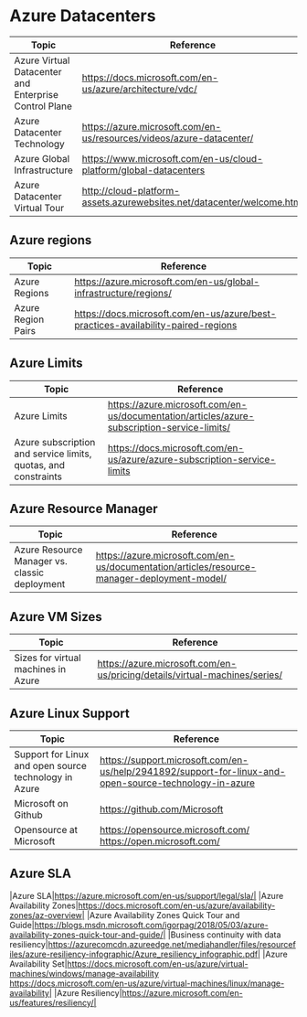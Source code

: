 # Azure Datacenters

| Topic | Reference |
| --- | --- |
|Azure Virtual Datacenter and Enterprise Control Plane|https://docs.microsoft.com/en-us/azure/architecture/vdc/ |
|Azure Datacenter Technology|  https://azure.microsoft.com/en-us/resources/videos/azure-datacenter/|
|Azure Global Infrastructure| https://www.microsoft.com/en-us/cloud-platform/global-datacenters|
|Azure Datacenter Virtual Tour| http://cloud-platform-assets.azurewebsites.net/datacenter/welcome.html|


## Azure regions

| Topic | Reference |
| --- | --- |
| Azure Regions | https://azure.microsoft.com/en-us/global-infrastructure/regions/|
| Azure Region Pairs| https://docs.microsoft.com/en-us/azure/best-practices-availability-paired-regions|

## Azure Limits

| Topic | Reference |
| --- | --- |
| Azure Limits| https://azure.microsoft.com/en-us/documentation/articles/azure-subscription-service-limits/ |
|Azure subscription and service limits, quotas, and constraints|https://docs.microsoft.com/en-us/azure/azure-subscription-service-limits|

## Azure Resource Manager

| Topic | Reference |
| --- | --- |
|Azure Resource Manager vs. classic deployment|https://azure.microsoft.com/en-us/documentation/articles/resource-manager-deployment-model/|

## Azure VM Sizes

| Topic | Reference |
| --- | --- |
|Sizes for virtual machines in Azure|https://azure.microsoft.com/en-us/pricing/details/virtual-machines/series/|

## Azure Linux Support

| Topic | Reference |
| --- | --- |
|Support for Linux and open source technology in Azure|https://support.microsoft.com/en-us/help/2941892/support-for-linux-and-open-source-technology-in-azure|
|Microsoft on Github| https://github.com/Microsoft |
|Opensource at Microsoft |https://opensource.microsoft.com/ <br>https://open.microsoft.com/|

## Azure SLA

|Azure SLA|https://azure.microsoft.com/en-us/support/legal/sla/|
|Azure Availability Zones|https://docs.microsoft.com/en-us/azure/availability-zones/az-overview|
|Azure Availability Zones Quick Tour and Guide|https://blogs.msdn.microsoft.com/igorpag/2018/05/03/azure-availability-zones-quick-tour-and-guide/|
|Business continuity with data resiliency|https://azurecomcdn.azureedge.net/mediahandler/files/resourcefiles/azure-resiliency-infographic/Azure_resiliency_infographic.pdf|
|Azure Availability Set|https://docs.microsoft.com/en-us/azure/virtual-machines/windows/manage-availability<br>https://docs.microsoft.com/en-us/azure/virtual-machines/linux/manage-availability|
|Azure Resiliency|https://azure.microsoft.com/en-us/features/resiliency/|



